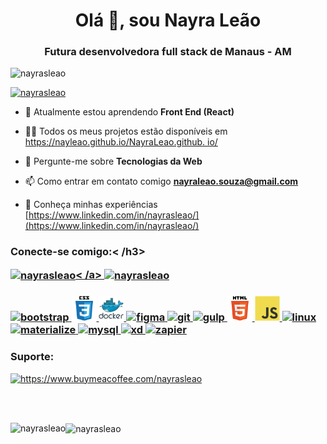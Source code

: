 <h1 align="center">Olá 👋, sou Nayra Leão</h1>
<h3 align="center">Futura desenvolvedora full stack de Manaus - AM</h3>

<p align="left"> <img src="https://komarev.com/ghpvc/?username=nayrasleao&label=Profile%20views&color=9358f7&style=plastic" alt="nayrasleao" /> </p>

<p align="left"> <a href=" https://github.com/ryo-ma/github-profile-trophy"><img src="https://github-profile-trophy.vercel.app/?username=nayrasleao" alt="nayrasleao" /> </a> </p>

- 🌱 Atualmente estou aprendendo **Front End (React)**

- 👨‍💻 Todos os meus projetos estão disponíveis em [https://nayleao.github.io/NayraLeao.github. io/](https://nayleao.github.io/NayraLeao.github.io/)

- 💬 Pergunte-me sobre **Tecnologias da Web**

- 📫 Como entrar em contato comigo **nayraleao.souza@gmail.com**

- 📄 Conheça minhas experiências [https://www.linkedin.com/in/nayrasleao/](https://www.linkedin.com/in/nayrasleao/)

<h3 align="left">Conecte-se comigo:< /h3>
<p align="left">
<a href="https://linkedin.com/in/nayrasleao" target="blank"><img align="center" src="https://raw. githubusercontent.com/rahuldkjain/github-profile-readme-generator/master/src/images/icons/Social/linked-in-alt.svg" alt="nayrasleao" height="30" width="40" />< /a>
<a href="https://instagram.com/nayrasleao" target="blank"><img align="center" src="https://raw.githubusercontent.com/rahuldkjain/github-profile- readme-generator/master/src/images/icons/Social/instagram.svg" alt="nayrasleao" height="30" width="40" /></a> </p> <h3 align="
left

" >Idiomas e ferramentas:</h3>
<p align="left"> <a href="https://getbootstrap.com" target="_blank" rel="noreferrer"> <img src="https://raw.githubusercontent.com/devicons/devicon /master/icons/bootstrap/bootstrap-plain-wordmark.svg" alt="bootstrap" width="40" height="40"/> </a> <a href="https://www.w3schools.com /css/" target="_blank" rel="noreferrer"> <img src="https://raw.githubusercontent.com/devicons/devicon/master/icons/css3/css3-original-wordmark.svg" alt= "css3" width="40" height="40"/> </a> <a href="https://www.docker.com/" target="_blank" rel="noreferrer"> <img src= "https://raw.githubusercontent.com/devicons/devicon/master/icons/docker/docker-original-wordmark.svg" alt="docker" width="40" height="40"/> </a> <a href="https://www.figma.com/" target="_blank" rel="noreferrer"> <img src="https://www.vectorlogo.zone/logos/figma/figma-icon. svg" alt="figma" width="40" height="40"/> </a> <a href="https://git-scm.com/" target="_blank" rel="noreferrer"> <img src="https://www.vectorlogo.zone/logos/git-scm/git-scm-icon.svg" alt="git" width="40" height="40"/> </a> <a href="https://gulpjs.com" target="_blank" rel="noreferrer"> <img src="https://raw.githubusercontent.com/devicons/devicon/master/icons/gulp/gulp -plain.svg" alt="gulp" width="40" height="40"/> </a> <a href="https://www.w3.org/html/" target="_blank" rel ="noreferrer"> <img src="https://raw.githubusercontent.com/devicons/devicon/master/icons/html5/html5-original-wordmark.svg" alt="html5" width="40" height= "40"/> </a> <a href="https://developer.mozilla.org/en-US/docs/Web/JavaScript" target="_blank" rel="noreferrer"> <img src=" https://raw.githubusercontent.com/devicons/devicon/master/icons/javascript/javascript-original.svg" alt="javascript" width="40" height="40"/> </a> <a href ="https://www.linux.org/" target="_blank" rel="noreferrer"> <img src="https://raw.githubusercontent.com/devicons/devicon/master/icons/linux/linux -original.svg" alt="linux" width="40" height="40"/> </a> <a href="https://materializecss.com/" target="_blank" rel="noreferrer"> <img src="https://raw.githubusercontent.com/prplx/svg-logos/5585531d45d294869c4eaab4d7cf2e9c167710a9/svg/materialize.svg" alt="materialize" width="40" height="40"/> </a> <a href="https://www.mysql.com/" target="_blank" rel="noreferrer"> <img src="https://raw.githubusercontent.com/devicons/devicon/master/icons/mysql/ mysql-original-wordmark.svg" alt="mysql" width="40" height="40"/> </a> <a href="https://www.adobe.com/products/xd.html" target="_blank" rel="noreferrer"> <img src="https://cdn.worldvectorlogo.com/logos/adobe-xd.svg" alt="xd" width="40" height="40"/ > </a> <a href="https://zapier.com" target="_blank" rel="noreferrer"> <img src="https://www.vectorlogo.zone/logos/zapier/zapier- icon.svg" alt="zapier" width="40" height="40"/> </a> </p>

<h3 align="left">Suporte:</h3>
<p> <a href="https://www.buymeacoffee.com/https://www.buymeacoffee.com/nayrasleao"> <img align=" esquerda" src="https://cdn.buymeacoffee.com/buttons/v2/default-yellow.png" height="50" width="210" alt="https://www.buymeacoffee.com/nayrasleao" /></a> </p><br><br>

<p><img align="left" src="https://github-readme-stats.vercel.app/api/top-langs?username=nayrasleao&show_icons=true&theme=dracula&locale=en&layout=compact" alt="nayrasleao" /></p>

<p> <img align="center" src="https://github-readme-stats.vercel.app/api?username=nayrasleao&show_icons=true&theme=dracula&locale=en" alt=" nayrasleao" /></p>
